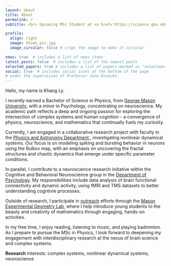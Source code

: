 ```yaml
---
layout: about
title: About
permalink: /
subtitle: <br> Upcoming MSc Student at <a href='https://science.gmu.edu/academics/departments-units/physics-and-astronomy-department'>Physics and Astronomy Department </a>, <a href='https://www.gmu.edu/'>George Mason University</a>

profile:
  align: right
  image: thuan_pic.jpg
  image_circular: false # crops the image to make it circular

news: true  # includes a list of news items
latest_posts: false  # includes a list of the newest posts
selected_papers: true # includes a list of papers marked as "selected={true}"
social: true  # includes social icons at the bottom of the page
# under the supervision of Professor Jana Kosecka
---
```


Hello, my name is Khang Ly. 

I recently earned a Bachelor of Science in Physics, from <a href='https://www.gmu.edu/'>George Mason University</a>, with a minor in Psychology, concentrating on neuroscience. My academic path reflects a deep and ongoing passion for exploring the intersection of complex systems and human cognition - a convergence of physics, neuroscience, and mathematics that continually fuels my curiosity. 

Currently, I am engaged in a collaborative research project with faculty in the <a href='https://science.gmu.edu/academics/departments-units/physics-and-astronomy-department'>Physics and Astronomy Department </a>, investigating nonlinear dynamical systems. Our focus is on modeling spiking and bursting behavior in neurons using the Rulkov map, with an emphasis on uncovering the fractal structures and chaotic dynamics that emerge under specific parameter conditions. 

In parallel, I contribute to a neuroscience research initiative within the Cognitive and Behavioral Neuroscience group in the <a href='https://psychology.gmu.edu/'>Department of Psychology</a>. My responsibilities include data analysis of brain functional connectivity and dynamic activity, using fMRI and TMS datasets to better understanding cogntivie processes. 

Outside of research, I participate in <a href='https://megl.science.gmu.edu/outreach/'>outreach</a> efforts through the <a href='https://megl.science.gmu.edu/outreach/'>Mason Experimental Geometry Lab</a>, where I help introduce young students to the beauty and creativity of mathematics through engaging, hands-on activities. 

In my free time, I enjoy reading, listening to music, and playing badminton. As I prepare to pursue the MSc in Physics, I look forward to deepening my engagement with interdisciplinary research at the nexus of brain science and complex systems. 

<b>Research</b> interests: complex systems, nonlinear dynamical systems, neuroscience



